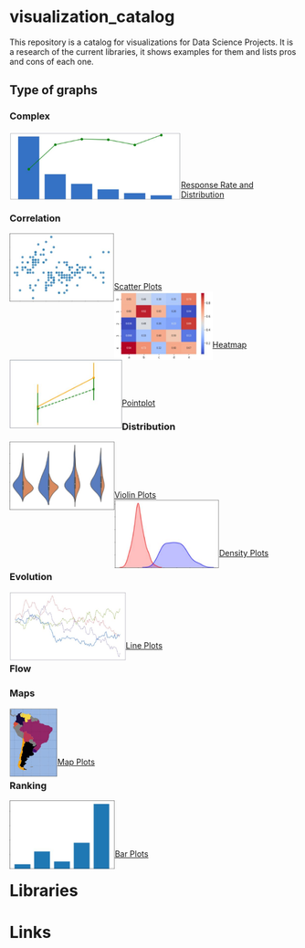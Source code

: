 # visualization_catalog
This repository is a catalog for visualizations for Data Science Projects.
It is a research of the current libraries, it shows examples for them and lists pros and cons of each one.


## Type of graphs

### Complex
<div>
    <a href="./Complex/response_rate_and_distribution.ipynb"><img src="images/complex.jpg" align="left" height="120" ></a>
</div>
<br><br><br><br><br>
<div>
    <a href="./Complex/response_rate_and_distribution.ipynb">Response Rate and Distribution</a>
</div>

### Correlation
<div>
    <a href="./Correlation/scatter.ipynb"><img src="images/scatter.jpg" align="left" height="120" ></a>
</div>
<br><br><br><br><br>
<div>
    <a href="./Correlation/scatter.ipynb">Scatter Plots</a><br>
</div>

<div>
    <a href="./Correlation/heatmap.ipynb"><img src="images/heatmap.jpg" align="left" height="120" ></a>
</div>
<br><br><br><br><br>
<div>
    <a href="./Correlation/heatmap.ipynb">Heatmap</a><br>
</div>

<div>
    <a href="./Correlation/pointplot.ipynb"><img src="images/pointplot.jpg" align="left" height="120" ></a>
</div>
<br><br><br><br><br>
<div>
    <a href="./Correlation/pointplot.ipynb">Pointplot</a><br>
</div>

### Distribution
<div>
    <a href="./Distribution/violin.ipynb"><img src="images/violin.jpg" align="left" height="120" ></a>
</div>
<br><br><br><br><br>
<div>
    <a href="./Distribution/violin.ipynb">Violin Plots</a><br>
</div>

<div>
    <a href="./Distribution/density.ipynb"><img src="images/density.jpg" align="left" height="120" ></a>
</div>
<br><br><br><br><br>
<div>
    <a href="./Distribution/density.ipynb">Density Plots</a><br>
</div>

### Evolution
<div>
    <a href="./Evolution/line.ipynb"><img src="images/line.jpg" align="left" height="120" ></a>
</div>
<br><br><br><br><br>
<div>
    <a href="./Evolution/line.ipynb">Line Plots</a><br>
</div>

### Flow

### Maps
<div>
    <a href="./Maps/maps.ipynb"><img src="images/maps.jpg" align="left" height="120" ></a>
</div>
<br><br><br><br><br>
<div>
    <a href="./Maps/maps.ipynb">Map Plots</a><br>
</div>

### Ranking
<div>
    <a href="./Ranking/bars.ipynb"><img src="images/bars.jpg" align="left" height="120" ></a>
</div>
<br><br><br><br><br>
<div>
    <a href="./Ranking/bar.ipynb">Bar Plots</a><br>
</div>

# Libraries

# Links